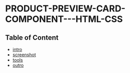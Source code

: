 <!--@format-->
# PRODUCT-PREVIEW-CARD-COMPONENT---HTML-CSS
## Table of Content
- [intro](#intro)
- [screenshot](#screenshot)
- [tools](#tools)
- [outro](#outro)
